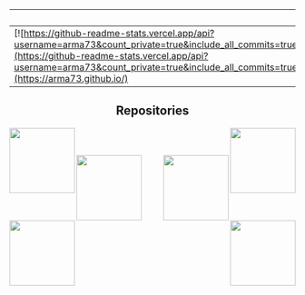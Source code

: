  ‏‏‎ ‎| ‏‏‎ ‎
 --- | ---
[![https://github-readme-stats.vercel.app/api?username=arma73&count_private=true&include_all_commits=true&layout=compact&bg_color=30,e96443,904e95&title_color=fff&text_color=fff](https://github-readme-stats.vercel.app/api?username=arma73&count_private=true&include_all_commits=true&layout=compact&bg_color=30,e96443,904e95&title_color=fff&text_color=fff)](https://arma73.github.io/) | <img src="https://github-readme-streak-stats.herokuapp.com/?user=arma73&theme=radical"></img>

<h2 align="center">Repositories</h2>

<p width="100%" align="center">
  <a align="left" href="https://github.com/arma73/arma73.github.io" title="arma73.github.io"><img align="left" height="115" src="https://github-readme-stats.vercel.app/api/pin/?username=arma73&repo=arma73.github.io&theme=gotham"></a>
 <a align="right" href="https://github.com/arma73/house_service_client" title="house_service_client"><img align="right" height="115" src="https://github-readme-stats.vercel.app/api/pin/?username=arma73&repo=house_service_client&theme=gotham"></a>
</p>
<br><br>
<p width="100%" align="center">
  <a align="left" href="https://github.com/arma73/goto_back" title="goto_back"><img align="left" height="115" src="https://github-readme-stats.vercel.app/api/pin/?username=arma73&repo=goto_back&theme=gotham"></a>
  <a align="right" href="https://github.com/arma73/house_service_back" title="house_service_back"><img align="right" height="115" src="https://github-readme-stats.vercel.app/api/pin/?username=arma73&repo=house_service_back&theme=gotham"></a>
</p>
<br><br>
<p width="100%" align="center">
  <a align="left" href="https://github.com/arma73/webpack_boilerplates" title="webpack_boilerplates"><img align="left" height="115" src="https://github-readme-stats.vercel.app/api/pin/?username=arma73&repo=webpack_boilerplates&theme=gotham"></a>
   <a align="right" href="https://github.com/arma73/monorepo_boilerplate" title="monorepo_boilerplate"><img align="right" height="115" src="https://github-readme-stats.vercel.app/api/pin/?username=arma73&repo=monorepo_boilerplate&theme=gotham"></a>
</p>
